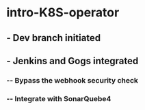 # intro-K8S-operator


## - Dev branch initiated

## - Jenkins and Gogs integrated
### -- Bypass the webhook security check
### -- Integrate with SonarQuebe4
